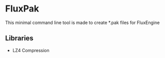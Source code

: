 # FluxPak

This minimal command line tool is made to create *.pak files for FluxEngine

## Libraries

* LZ4 Compression